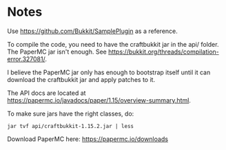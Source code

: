 # Notes

Use https://github.com/Bukkit/SamplePlugin as a reference.

To compile the code, you need to have the craftbukkit jar in the api/ folder.
The PaperMC jar isn't enough.
See https://bukkit.org/threads/compilation-error.327081/.

I believe the PaperMC jar only has enough to bootstrap itself until it can
download the craftbukkit jar and apply patches to it.

The API docs are located at https://papermc.io/javadocs/paper/1.15/overview-summary.html.

To make sure jars have the right classes, do:

    jar tvf api/craftbukkit-1.15.2.jar | less

Download PaperMC here: https://papermc.io/downloads

